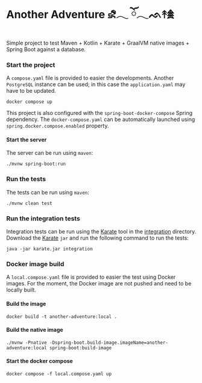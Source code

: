 # Another Adventure ⛐𓂃 ོ𓂃ᨒ↟𖠰

Simple project to test Maven + Kotlin + Karate + GraalVM native images + Spring Boot against a database.

### Start the project

A `compose.yaml` file is provided to easier the developments. Another `PostgreSQL` instance can be used; in this
case the `application.yaml` may have to be updated.

```shell
docker compose up
```

This project is also configured with the `spring-boot-docker-compose` Spring dependency. The `docker-compose.yaml` can
be automatically launched using `spring.docker.compose.enabled` property.

#### Start the server

The server can be run using `maven`:

```shell
./mvnw spring-boot:run
```

### Run the tests

The tests can be run using `maven`:

```shell
./mvnw clean test
```

### Run the integration tests

Integration tests can be run using the [Karate](https://github.com/karatelabs/karate) tool in
the [integration](./integration) directory. Download the [Karate](https://github.com/karatelabs/karate/releases) `jar`
and run the following command to run the tests:

```shell
java -jar karate.jar integration
```

### Docker image build

A `local.compose.yaml` file is provided to easier the test using Docker images. For the moment, the Docker image
are not pushed and need to be locally built.

#### Build the image

```shell
docker build -t another-adventure:local .
```

#### Build the native image

```shell
./mvnw -Pnative -Dspring-boot.build-image.imageName=another-adventure:local spring-boot:build-image
```

#### Start the docker compose

```shell
docker compose -f local.compose.yaml up
```
